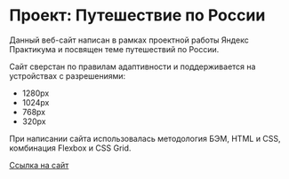 # Проект: Путешествие по России

Данный веб-сайт написан в рамках проектной работы Яндекс Практикума и посвящен теме путешествий по России.

Сайт сверстан по правилам адаптивности и поддерживается на устройствах с разрешениями:
- 1280px
- 1024px
- 768px
- 320px

При написании сайта использовалась методология БЭМ, HTML и CSS, комбинация Flexbox и CSS Grid.

[Ссылка на сайт](https://alveek.github.io/russian-travel/)
